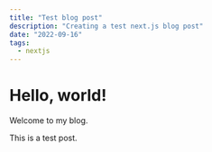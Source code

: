 ```yaml
---
title: "Test blog post"
description: "Creating a test next.js blog post"
date: "2022-09-16"
tags:
  - nextjs
---
```


# Hello, world!

Welcome to my blog.

This is a test post.
